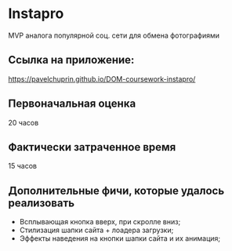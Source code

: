 # Instapro

MVP аналога популярной соц. сети для обмена фотографиями

## Ссылка на приложение:

https://pavelchuprin.github.io/DOM-coursework-instapro/

## Первоначальная оценка

20 часов

## Фактически затраченное время

15 часов

## Дополнительные фичи, которые удалось реализовать

* Всплывающая кнопка вверх, при скролле вниз;
* Стилизация шапки сайта + лоадера загрузки;
* Эффекты наведения на кнопки шапки сайта и их анимация;
